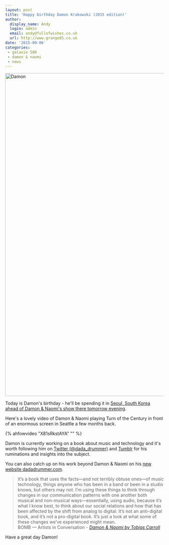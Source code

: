 ```yaml
---
layout: post
title: 'Happy birthday Damon Krukowski (2015 edition)'
author:
  display_name: Andy
  login: admin
  email: andy@fullofwishes.co.uk
  url: http://www.grange85.co.uk
date: '2015-09-06'
categories:
 - galaxie 500
 - damon & naomi
 - news
---
```

<a data-flickr-embed="true"  href="https://www.flickr.com/photos/grange85/14030835179/in/photolist-rKsJZ7-r62cz5-s2L5bz-rKGUiZ-rKGUfn-rZSePN-rZSeKu-s3ahcg-r6mRmD-rKySxE-rHQjXV-rk6seh-q7SXAW-qyRtAX-pqi1f1-pcxWRK-oGk4HU-nUEogW-nnSaAM-nnSaHa-nnRGtn-nnSaVp-nEmske-nG8Pn6-nnRGMi-nCiJzC-nEksAA-nG8PxM-niWSor-nmYjYW-egpvn3-efJyMv-dQekJ1-dPR77r-dPR7a6-dPWH1m-dPR7kR-dPWH4o-dPQFZn-dPWHcd-dPWhUE-aYtga6-aYtfKF-dPR6PM-dPWhHL-dPWi2m-dPR74K-aU2U5H-aU2TY2-aU2TRx/" title="Damon"><img src="https://farm6.staticflickr.com/5072/14030835179_f5c9c17c3b_b.jpg" width="1024" height="1023" alt="Damon"></a>
<p class="lead">Today is Damon's birthday - he'll be spending it in <a href="/database/damon-and-naomi/shows/2015/2015-09-07-damon-and-naomi-veloso-seoul-south-korea/">Seoul, South Korea ahead of Damon & Naomi's show there tomorrow evening</a>.</p>

Here's a lovely video of Damon & Naomi playing Turn of the Century in front of an enormous screen in Seattle a few months back.

{% ahfowvideo "X81sRkstAYA" "" %}



Damon is currently working on a book about music and technology and it's worth following him on <a href="http://twitter.com/dada_drummer">Twitter (@dada_drummer)</a> and <a href="http://internationalsadhits.tumblr.com/">Tumblr</a> for his ruminations and insights into the subject.

You can also catch up on his work beyond Damon & Naomi on his <a href="http://www.dadadrummer.com/">new website dadadrummer.com</a>.

<blockquote>It’s a book that uses the facts—and not terribly obtuse ones—of music technology, things anyone who has been in a band or been in a studio knows, but others may not. I’m using these things to think through changes in our communication patterns with one another both musical and non-musical ways—essentially, using audio, because it’s what I know best, to think about our social relations and how that has been affected by the shift from analog to digital. It’s not an anti-digital book, and it’s not a pro-digital book. It’s just a look at what some of these changes we’ve experienced might mean.
	<footer>BOMB — Artists in Conversation - <cite><a href="http://bombmagazine.org/article/8989526/damon-naomi">Damon & Naomi by Tobias Carroll</a></cite></footer>
</blockquote>

Have a great day Damon!


